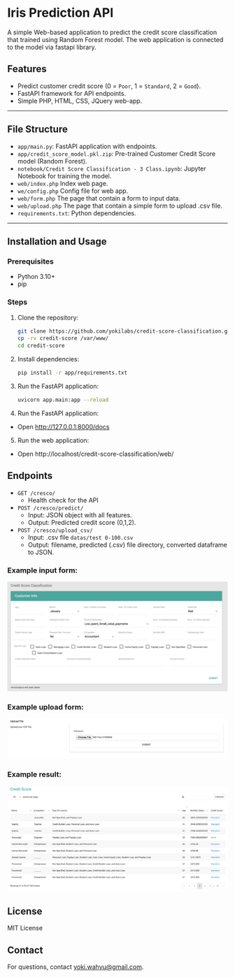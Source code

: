 # Iris Prediction API

A simple Web-based application to predict the credit score classification that trained using Random Forest model. The web application is connected to the model via fastapi library.

## Features
- Predict customer credit score (0 = `Poor`, 1 = `Standard`, 2 = `Good`).
- FastAPI framework for API endpoints.
- Simple PHP, HTML, CSS, JQuery web-app.

---

## File Structure
- `app/main.py`: FastAPI application with endpoints.
- `app/credit_score_model.pkl.zip`: Pre-trained Customer Credit Score model (Random Forest).
- `notebook/Credit Score Classification - 3 Class.ipynb`: Jupyter Notebook for training the model.
- `web/index.php` Index web page.
- `we/config.php` Config file for web app.
- `web/form.php` The page that contain a form to input data.
- `web/upload.php` The page that contain a simple form to upload .csv file.
- `requirements.txt`: Python dependencies.

---

## Installation and Usage

### Prerequisites
- Python 3.10+
- pip

### Steps
1. Clone the repository:
   ```bash
   git clone https://github.com/yokilabs/credit-score-classification.git
   cp -rv credit-score /var/www/
   cd credit-score
   ```

2. Install dependencies:
    ```bash
    pip install -r app/requirements.txt
    ```

3. Run the FastAPI application:
    ```bash
    uvicorn app.main:app --reload
    ```

4. Run the FastAPI application:
- Open http://127.0.0.1:8000/docs

5. Run the web application:
- Open http://localhost/credit-score-classification/web/

## Endpoints
- `GET /cresco/`
    - Health check for the API
- `POST /cresco/predict/`
    - Input: JSON object with all features.
    - Output: Predicted credit score (0,1,2).
- `POST /cresco/upload_csv/`
    - Input: .csv file `datas/test 0-100.csv`
    - Output: filename, predicted (.csv) file directory, converted dataframe to JSON.

### Example input form:

![input form](images/Deployment-html_php.png "Input Form")

### Example upload form:

![upload form](images/upload-csv.png "Upload Form")

### Example result:

![result table](images/predict-result.png "Result Table")

## License

MIT License

## Contact

For questions, contact yoki.wahyu@gmail.com.
